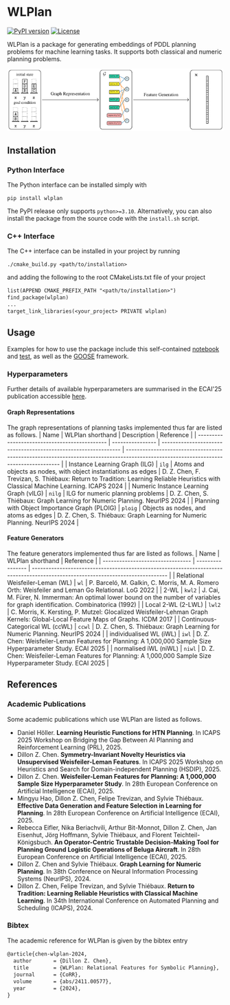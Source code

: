 WLPlan
======

[![PyPI version](https://badge.fury.io/py/wlplan.svg)](https://pypi.org/project/wlplan/)
[![License](https://img.shields.io/pypi/l/wlplan)](LICENSE)

WLPlan is a package for generating embeddings of PDDL planning problems for machine learning tasks. It supports both classical and numeric planning problems.

<p align="center">
    <img src="image.png" alt="WLPlan" title="WLPlan"/>
</p>

## Installation
### Python Interface
The Python interface can be installed simply with

    pip install wlplan

The PyPI release only supports `python>=3.10`. Alternatively, you can also install the package from the source code with the `install.sh` script.

### C++ Interface
The C++ interface can be installed in your project by running

    ./cmake_build.py <path/to/installation>

and adding the following to the root CMakeLists.txt file of your project

    list(APPEND CMAKE_PREFIX_PATH "<path/to/installation>")
    find_package(wlplan)
    ...
    target_link_libraries(<your_project> PRIVATE wlplan)

## Usage
Examples for how to use the package include this self-contained [notebook](docs/examples/blocksworld.ipynb) and [test](tests/test_train_eval_blocks.py), as well as the [GOOSE](https://github.com/DillonZChen/goose) framework.

### Hyperparameters
Further details of available hyperparameters are summarised in the ECAI'25 publication accessible [here](https://arxiv.org/abs/2508.18515).

#### Graph Representations
The graph representations of planning tasks implemented thus far are listed as follows.
| Name                                          | WLPlan shorthand | Description                                                     | Reference                                                                                                                            |
| --------------------------------------------- | ---------------- | --------------------------------------------------------------- | ------------------------------------------------------------------------------------------------------------------------------------ |
| Instance Learning Graph (ILG)                 | `ilg`            | Atoms and objects as nodes, with object instantiations as edges | D. Z. Chen, F. Trevizan, S. Thiébaux:  Return to Tradition: Learning Reliable Heuristics with Classical Machine Learning. ICAPS 2024 |
| Numeric Instance Learning Graph (νILG)        | `nilg`           | ILG for numeric planning problems                               | D. Z. Chen, S. Thiébaux:  Graph Learning for Numeric Planning. NeurIPS 2024                                                          |
| Planning with Object Importance Graph (PLOIG) | `ploig`          | Objects as nodes, and atoms as edges                            | D. Z. Chen, S. Thiébaux:  Graph Learning for Numeric Planning. NeurIPS 2024                                                          |

#### Feature Generators
The feature generators implemented thus far are listed as follows.
| Name                             | WLPlan shorthand | Reference                                                                                                                       |
| -------------------------------- | ---------------- | ------------------------------------------------------------------------------------------------------------------------------- |
| Relational Weisfeiler-Leman (WL) | `wl`             | P. Barceló, M. Galkin, C. Morris, M. A. Romero Orth: Weisfeiler and Leman Go Relational. LoG 2022                               |
| 2-WL                             | `kwl2`           | J. Cai, M. Fürer, N. Immerman: An optimal lower bound on the number of variables for graph identification. Combinatorica (1992) |
| Local 2-WL (2-LWL)               | `lwl2`           | C. Morris, K. Kersting, P. Mutzel: Glocalized Weisfeiler-Lehman Graph Kernels: Global-Local Feature Maps of Graphs. ICDM 2017   |
| Continuous-Categorical WL (ccWL) | `ccwl`           | D. Z. Chen, S. Thiébaux: Graph Learning for Numeric Planning. NeurIPS 2024                                                      |
| individualised WL (iWL)          | `iwl`            | D. Z. Chen: Weisfeiler-Leman Features for Planning: A 1,000,000 Sample Size Hyperparameter Study. ECAI 2025                     |
| normalised iWL (niWL)            | `niwl`           | D. Z. Chen: Weisfeiler-Leman Features for Planning: A 1,000,000 Sample Size Hyperparameter Study. ECAI 2025                     |

## References
### Academic Publications
Some academic publications which use WLPlan are listed as follows.
- Daniel Höller. **Learning Heuristic Functions for HTN Planning**. In ICAPS 2025 Workshop on Bridging the Gap Between AI Planning and Reinforcement Learning (PRL), 2025.
- Dillon Z. Chen. **Symmetry-Invariant Novelty Heuristics via Unsupervised Weisfeiler-Leman Features**. In ICAPS 2025 Workshop on Heuristics and Search for Domain-independent Planning (HSDIP), 2025. 
- Dillon Z. Chen. **Weisfeiler-Leman Features for Planning: A 1,000,000 Sample Size Hyperparameter Study**. In 28th European Conference on Artificial Intelligence (ECAI), 2025. 
- Mingyu Hao, Dillon Z. Chen, Felipe Trevizan, and Sylvie Thiébaux. **Effective Data Generation and Feature Selection in Learning for Planning**. In 28th European Conference on Artificial Intelligence (ECAI), 2025. 
- Rebecca Eifler, Nika Beriachvili, Arthur Bit-Monnot, Dillon Z. Chen, Jan Eisenhut, Jörg Hoffmann, Sylvie Thiébaux, and Florent Teichteil-Königsbuch. **An Operator-Centric Trustable Decision-Making Tool for Planning Ground Logistic Operations of Beluga Aircraft**. In 28th European Conference on Artificial Intelligence (ECAI), 2025. 
- Dillon Z. Chen and Sylvie Thiébaux. **Graph Learning for Numeric Planning**. In 38th Conference on Neural Information Processing Systems (NeurIPS), 2024. 
- Dillon Z. Chen, Felipe Trevizan, and Sylvie Thiébaux. **Return to Tradition: Learning Reliable Heuristics with Classical Machine Learning**. In 34th International Conference on Automated Planning and Scheduling (ICAPS), 2024. 

### Bibtex
The academic reference for WLPlan is given by the bibtex entry
```
@article{chen-wlplan-2024,
  author       = {Dillon Z. Chen},
  title        = {WLPlan: Relational Features for Symbolic Planning},
  journal      = {CoRR},
  volume       = {abs/2411.00577},
  year         = {2024},
}
```
